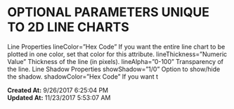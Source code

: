 # OPTIONAL PARAMETERS UNIQUE TO 2D LINE CHARTS

Line Properties lineColor=”Hex Code” If you want the entire line chart to be plotted in one color, set that color for this attribute. lineThickness=”Numeric Value” Thickness of the line (in pixels). lineAlpha=”0-100” Transparency of the line. Line Shadow Properties showShadow=”1/0” Option to show/hide the shadow. shadowColor=”Hex Code” If you want t  

**Created At:** 9/26/2017 6:25:04 PM  
**Updated At:** 11/23/2017 5:53:07 AM  

